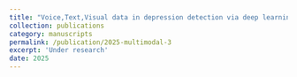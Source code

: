 ```yaml
---
title: "Voice,Text,Visual data in depression detection via deep learning"
collection: publications
category: manuscripts
permalink: /publication/2025-multimodal-3
excerpt: 'Under research'
date: 2025
---
```


